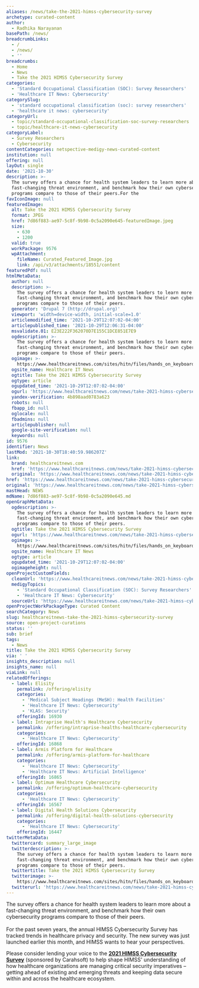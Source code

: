 ```yaml
---
aliases: /news/take-the-2021-himss-cybersecurity-survey
archetype: curated-content
author:
  - Radhika Narayanan
basePath: /news/
breadcrumbLinks:
  - /
  - /news/
  - ''
breadcrumbs:
  - Home
  - News
  - Take the 2021 HIMSS Cybersecurity Survey
categories:
  - 'Standard Occupational Classification (SOC): Survey Researchers'
  - 'Healthcare IT News: Cybersecurity'
categorySlug:
  - 'standard occupational classification (soc): survey researchers'
  - 'healthcare it news: cybersecurity'
categoryUrl:
  - topic/standard-occupational-classification-soc-survey-researchers
  - topic/healthcare-it-news-cybersecurity
categoryLabel:
  - Survey Researchers
  - Cybersecurity
contentCategories: netspective-medigy-news-curated-content
institution: null
offering: null
layOut: single
date: '2021-10-30'
description: >-
  The survey offers a chance for health system leaders to learn more about a
  fast-changing threat environment, and benchmark how their own cybersecurity
  programs compare to those of their peers.For the 
favIconImage: null
featuredImage:
  alt: Take the 2021 HIMSS Cybersecurity Survey
  format: JPEG
  href: 7d86f883-ae97-5c8f-9b98-0c5a2090e645-featuredImage.jpeg
  size:
    - 630
    - 1200
  valid: true
  workPackage: 9576
  wpAttachment:
    fileName: Curated_Featured_Image.jpg
    link: /api/v3/attachments/18551/content
featuredPdf: null
htmlMetaData:
  author: null
  description: >-
    The survey offers a chance for health system leaders to learn more about a
    fast-changing threat environment, and benchmark how their own cybersecurity
    programs compare to those of their peers.
  generator: 'Drupal 7 (http://drupal.org)'
  viewport: 'width=device-width, initial-scale=1.0'
  articlemodified_time: '2021-10-29T12:07:02-04:00'
  articlepublished_time: '2021-10-29T12:06:31-04:00'
  msvalidate.01: E23E222F362070D7E155C1DCE851E7E9
  ogdescription: >-
    The survey offers a chance for health system leaders to learn more about a
    fast-changing threat environment, and benchmark how their own cybersecurity
    programs compare to those of their peers.
  ogimage: >-
    https://www.healthcareitnews.com/sites/hitn/files/hands_on_keyboard_hacker_1200_0.jpg
  ogsite_name: Healthcare IT News
  ogtitle: Take the 2021 HIMSS Cybersecurity Survey
  ogtype: article
  ogupdated_time: '2021-10-29T12:07:02-04:00'
  ogurl: 'https://www.healthcareitnews.com/news/take-2021-himss-cybersecurity-survey'
  yandex-verification: 4b898aad0783a623
  robots: null
  fbapp_id: null
  oglocale: null
  fbadmins: null
  articlepublisher: null
  google-site-verification: null
  keywords: null
id: 9576
identifier: News
lastMod: '2021-10-30T18:40:59.986207Z'
link:
  brand: healthcareitnews.com
  href: 'https://www.healthcareitnews.com/news/take-2021-himss-cybersecurity-survey'
  original: 'https://www.healthcareitnews.com/news/take-2021-himss-cybersecurity-survey'
href: 'https://www.healthcareitnews.com/news/take-2021-himss-cybersecurity-survey'
original: 'https://www.healthcareitnews.com/news/take-2021-himss-cybersecurity-survey'
mastHead: NEWS
mdName: 7d86f883-ae97-5c8f-9b98-0c5a2090e645.md
openGraphMetaData:
  ogdescription: >-
    The survey offers a chance for health system leaders to learn more about a
    fast-changing threat environment, and benchmark how their own cybersecurity
    programs compare to those of their peers.
  ogtitle: Take the 2021 HIMSS Cybersecurity Survey
  ogurl: 'https://www.healthcareitnews.com/news/take-2021-himss-cybersecurity-survey'
  ogimage: >-
    https://www.healthcareitnews.com/sites/hitn/files/hands_on_keyboard_hacker_1200_0.jpg
  ogsite_name: Healthcare IT News
  ogtype: article
  ogupdated_time: '2021-10-29T12:07:02-04:00'
  ogimageheight: null
openProjectCustomFields:
  cleanUrl: 'https://www.healthcareitnews.com/news/take-2021-himss-cybersecurity-survey'
  medigyTopics:
    - 'Standard Occupational Classification (SOC): Survey Researchers'
    - 'Healthcare IT News: Cybersecurity'
  sourceUrl: 'https://www.healthcareitnews.com/news/take-2021-himss-cybersecurity-survey'
openProjectWorkPackageType: Curated Content
searchCategory: News
slug: healthcareitnews-take-the-2021-himss-cybersecurity-survey
source: open-project-curations
status: ''
sub: brief
tags:
  - News
title: Take the 2021 HIMSS Cybersecurity Survey
via: ' '
insights_description: null
insights_name: null
viaLink: null
relatedOfferings:
  - label: Elisity
    permalink: /offering/elisity
    categories:
      - 'Medical Subject Headings (MeSH): Health Facilities'
      - 'Healthcare IT News: Cybersecurity'
      - 'KLAS: Security'
    offeringId: 16930
  - label: Intraprise Health's Healthcare Cybersecurity
    permalink: /offering/intraprise-healths-healthcare-cybersecurity
    categories:
      - 'Healthcare IT News: Cybersecurity'
    offeringId: 16868
  - label: Armis Platform for Healthcare
    permalink: /offering/armis-platform-for-healthcare
    categories:
      - 'Healthcare IT News: Cybersecurity'
      - 'Healthcare IT News: Artificial Intelligence'
    offeringId: 16865
  - label: Optimum Healthcare Cybersecurity
    permalink: /offering/optimum-healthcare-cybersecurity
    categories:
      - 'Healthcare IT News: Cybersecurity'
    offeringId: 16567
  - label: Digital Health Solutions Cybersecurity
    permalink: /offering/digital-health-solutions-cybersecurity
    categories:
      - 'Healthcare IT News: Cybersecurity'
    offeringId: 16447
twitterMetaData:
  twittercard: summary_large_image
  twitterdescription: >-
    The survey offers a chance for health system leaders to learn more about a
    fast-changing threat environment, and benchmark how their own cybersecurity
    programs compare to those of their peers.
  twittertitle: Take the 2021 HIMSS Cybersecurity Survey
  twitterimage: >-
    https://www.healthcareitnews.com/sites/hitn/files/hands_on_keyboard_hacker_1200_0.jpg
  twitterurl: 'https://www.healthcareitnews.com/news/take-2021-himss-cybersecurity-survey'
---
```

<p>The survey offers a chance for health system leaders to learn more about a fast-changing threat environment, and benchmark how their own cybersecurity programs compare to those of their peers.<br><br>For the past seven years, the annual HIMSS Cybersecurity Survey has tracked trends in healthcare privacy and security. The new survey was just launched earlier this month, and HIMSS wants to hear your perspectives.</p><p>Please consider lending your voice to the <a href="https://surveys.himss.org/checkbox/AF61C799-40FE-4B65-9B08-DA7D4702E5FE"><strong>2021 HIMSS Cybersecurity Survey</strong></a> (sponsored by Carahsoft) to help shape HIMSS' understanding of how healthcare organizations are managing critical security imperatives – getting ahead of existing and emerging threats and keeping data secure within and across the healthcare ecosystem.</p>
